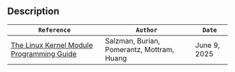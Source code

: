 ## Description

| `Reference` | `Author` | `Date` |
| ----------- | -------- | ------ |
| [The Linux Kernel Module Programming Guide](https://sysprog21.github.io/lkmpg/) | Salzman, Burian, Pomerantz, Mottram, Huang | June 9, 2025 |
